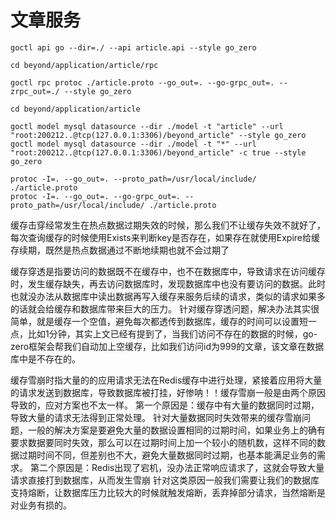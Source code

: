 # 文章服务

```shell
goctl api go --dir=./ --api article.api --style go_zero
```


```shell
cd beyond/application/article/rpc

goctl rpc protoc ./article.proto --go_out=. --go-grpc_out=. --zrpc_out=./ --style go_zero
```

```shell
cd beyond/application/article

goctl model mysql datasource --dir ./model -t "article" --url "root:200212..@tcp(127.0.0.1:3306)/beyond_article" --style go_zero
goctl model mysql datasource --dir ./model -t "*" --url "root:200212..@tcp(127.0.0.1:3306)/beyond_article" -c true --style go_zero 
```

```shell
protoc -I=. --go_out=. --proto_path=/usr/local/include/ ./article.proto
protoc -I=. --go_out=. --go-grpc_out=. --proto_path=/usr/local/include/ ./article.proto

```

缓存击穿经常发生在热点数据过期失效的时候，那么我们不让缓存失效不就好了，每次查询缓存的时候使用Exists来判断key是否存在，如果存在就使用Expire给缓存续期，既然是热点数据通过不断地续期也就不会过期了

缓存穿透是指要访问的数据既不在缓存中，也不在数据库中，导致请求在访问缓存时，发生缓存缺失，再去访问数据库时，发现数据库中也没有要访问的数据。此时也就没办法从数据库中读出数据再写入缓存来服务后续的请求，类似的请求如果多的话就会给缓存和数据库带来巨大的压力。
针对缓存穿透问题，解决办法其实很简单，就是缓存一个空值，避免每次都透传到数据库，缓存的时间可以设置短一点，比如1分钟，其实上文已经有提到了，当我们访问不存在的数据的时候，go-zero框架会帮我们自动加上空缓存，比如我们访问id为999的文章，该文章在数据库中是不存在的。

缓存雪崩时指大量的的应用请求无法在Redis缓存中进行处理，紧接着应用将大量的请求发送到数据库，导致数据库被打挂，好惨呐！！缓存雪崩一般是由两个原因导致的，应对方案也不太一样。
第一个原因是：缓存中有大量的数据同时过期，导致大量的请求无法得到正常处理。
针对大量数据同时失效带来的缓存雪崩问题，一般的解决方案是要避免大量的数据设置相同的过期时间，如果业务上的确有要求数据要同时失效，那么可以在过期时间上加一个较小的随机数，这样不同的数据过期时间不同，但差别也不大，避免大量数据同时过期，也基本能满足业务的需求。
第二个原因是：Redis出现了宕机，没办法正常响应请求了，这就会导致大量请求直接打到数据库，从而发生雪崩
针对这类原因一般我们需要让我们的数据库支持熔断，让数据库压力比较大的时候就触发熔断，丢弃掉部分请求，当然熔断是对业务有损的。
